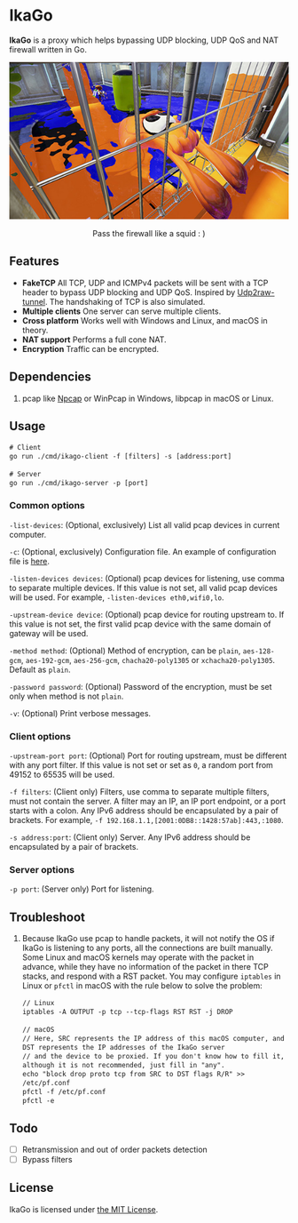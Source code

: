 # IkaGo

**IkaGo** is a proxy which helps bypassing UDP blocking, UDP QoS and NAT firewall written in Go.

<p align="center">
  <img src="/assets/squid.jpg">
</p>
<p align="center">
  Pass the firewall like a squid : )
</p>

## Features

- **FakeTCP** All TCP, UDP and ICMPv4 packets will be sent with a TCP header to bypass UDP blocking and UDP QoS. Inspired by [Udp2raw-tunnel](https://github.com/wangyu-/udp2raw-tunnel). The handshaking of TCP is also simulated.
- **Multiple clients** One server can serve multiple clients.
- **Cross platform** Works well with Windows and Linux, and macOS in theory.
- **NAT support** Performs a full cone NAT.
- **Encryption** Traffic can be encrypted.

## Dependencies

1. pcap like [Npcap](http://www.npcap.org/) or WinPcap in Windows, libpcap in macOS or Linux.

## Usage

```
# Client
go run ./cmd/ikago-client -f [filters] -s [address:port]

# Server
go run ./cmd/ikago-server -p [port]
```

### Common options

`-list-devices`: (Optional, exclusively) List all valid pcap devices in current computer.

`-c`: (Optional, exclusively) Configuration file. An example of configuration file is [here](/configs/config.json).

`-listen-devices devices`: (Optional) pcap devices for listening, use comma to separate multiple devices. If this value is not set, all valid pcap devices will be used. For example, `-listen-devices eth0,wifi0,lo`.

`-upstream-device device`: (Optional) pcap device for routing upstream to. If this value is not set, the first valid pcap device with the same domain of gateway will be used.

`-method method`: (Optional) Method of encryption, can be `plain`, `aes-128-gcm`, `aes-192-gcm`, `aes-256-gcm`, `chacha20-poly1305` or `xchacha20-poly1305`. Default as `plain`.

`-password password`: (Optional) Password of the encryption, must be set only when method is not `plain`.

`-v`: (Optional) Print verbose messages.

### Client options

`-upstream-port port`: (Optional) Port for routing upstream, must be different with any port filter. If this value is not set or set as `0`, a random port from 49152 to 65535 will be used.

`-f filters`: (Client only) Filters, use comma to separate multiple filters, must not contain the server. A filter may an IP, an IP port endpoint, or a port starts with a colon. Any IPv6 address should be encapsulated by a pair of brackets. For example, `-f 192.168.1.1,[2001:0DB8::1428:57ab]:443,:1080`.

`-s address:port`: (Client only) Server. Any IPv6 address should be encapsulated by a pair of brackets.

### Server options

`-p port`: (Server only) Port for listening.

## Troubleshoot

1. Because IkaGo use pcap to handle packets, it will not notify the OS if IkaGo is listening to any ports, all the connections are built manually. Some Linux and macOS kernels may operate with the packet in advance, while they have no information of the packet in there TCP stacks, and respond with a RST packet. You may configure `iptables` in Linux or `pfctl` in macOS with the rule below to solve the problem:
   ```
   // Linux
   iptables -A OUTPUT -p tcp --tcp-flags RST RST -j DROP
   
   // macOS
   // Here, SRC represents the IP address of this macOS computer, and DST represents the IP addresses of the IkaGo server 
   // and the device to be proxied. If you don't know how to fill it, although it is not recommended, just fill in "any".
   echo "block drop proto tcp from SRC to DST flags R/R" >> /etc/pf.conf
   pfctl -f /etc/pf.conf
   pfctl -e
   ```

## Todo

- [ ] Retransmission and out of order packets detection
- [ ] Bypass filters

## License

IkaGo is licensed under [the MIT License](/LICENSE).
